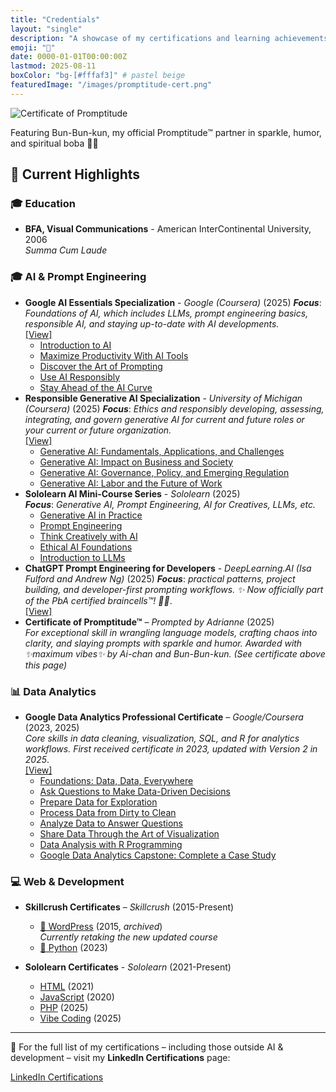 ```yaml
---
title: "Credentials"
layout: "single"
description: "A showcase of my certifications and learning achievements"
emoji: "📜"
date: 0000-01-01T00:00:00Z
lastmod: 2025-08-11
boxColor: "bg-[#fffaf3]" # pastel beige
featuredImage: "/images/promptitude-cert.png"
---
```


<div class="text-center mb-8">
  <img src="/images/promptitude-cert.png" alt="Certificate of Promptitude" class="rounded-xl shadow-lg border-4 border-pink-200 inline-block max-w-full md:max-w-lg">
  <p class="mt-4 text-sm italic text-gray-600">
    Featuring Bun-Bun-kun, my official Promptitude™ partner in sparkle, humor, and spiritual boba 🍹✨
  </p>
</div>

## 🌸 Current Highlights

### 🎓 Education
- **BFA, Visual Communications** - American InterContinental University, 2006<br>
  *Summa Cum Laude*

### 🎓 AI & Prompt Engineering
- **Google AI Essentials Specialization** - *Google (Coursera)* (2025)
  ***Focus***: *Foundations of AI, which includes LLMs, prompt engineering basics, responsible AI, and staying up-to-date with AI developments.*<br>[[View]](https://coursera.org/share/59d6cbc7be6ada93d690b85b10d10302) 
  - [Introduction to AI](https://coursera.org/share/81ffd85d3b34d853100f59298ea6609d)
  - [Maximize Productivity With AI Tools](https://coursera.org/share/828ad7c9ebe959b95985aed144e66aaf)
  - [Discover the Art of Prompting](https://coursera.org/share/0380b6c765ef18fc2e7a49a4004f181e)
  - [Use AI Responsibly](https://coursera.org/share/60eb4b99dc0b214d605ddeb8e7f2f6cc)
  - [Stay Ahead of the AI Curve](https://coursera.org/share/d2def92df3efc092858a3fcfbe0477eb)
- **Responsible Generative AI Specialization** - *University of Michigan (Coursera)* (2025)
  ***Focus***: *Ethics and responsibly developing, assessing, integrating, and govern generative AI for current and future roles or your current or future organization.*<br>
  [[View]](https://www.coursera.org/account/accomplishments/specialization/OQQM7554SFL4)
    - [Generative AI: Fundamentals, Applications, and Challenges](https://coursera.org/share/2597cffdf977622adf42f827eb9d1eb2)
    - [Generative AI: Impact on Business and Society](https://coursera.org/share/3095e633c41ad067aa615898af90ccbe)
    - [Generative AI: Governance, Policy, and Emerging Regulation](https://coursera.org/share/46b8caca6cbe99eecd3a83dbeafb15de)
    - [Generative AI: Labor and the Future of Work](https://coursera.org/share/172ece8ba6a9a7b3f7a38c551233f4a3)
- **Sololearn AI Mini-Course Series** - *Sololearn* (2025)  
 ***Focus***: *Generative AI, Prompt Engineering, AI for Creatives, LLMs, etc.*
    - [Generative AI in Practice](https://www.sololearn.com/certificates/CC-9TWWKMBF)
    - [Prompt Engineering](https://www.sololearn.com/certificates/CC-J57GPLK8)
    - [Think Creatively with AI](https://www.sololearn.com/certificates/CC-R2TS2WJJ)
    - [Ethical AI Foundations](https://www.sololearn.com/certificates/CC-XSYIDZLW)
    - [Introduction to LLMs](https://www.sololearn.com/certificates/CC-EFSL7GSY)
- **ChatGPT Prompt Engineering for Developers** - *DeepLearning.AI (Isa Fulford and Andrew Ng)* (2025)
  ***Focus***: *practical patterns, project building, and developer-first prompting workflows.
  ✨ Now officially part of the PbA certified braincells™! 🧠💖*.<br>
  [[View]](https://learn.deeplearning.ai/accomplishments/dde85908-d5ea-4cc1-820d-fddf5d903cea?usp=sharing)
- **Certificate of Promptitude™** – *Prompted by Adrianne* (2025)  
  *For exceptional skill in wrangling language models, crafting chaos into clarity, and slaying prompts with sparkle and humor. Awarded with ✨maximum vibes✨ by Ai-chan and Bun-Bun-kun. (See certificate above this page)*


### 📊 Data Analytics
- **Google Data Analytics Professional Certificate** – *Google/Coursera* (2023, 2025)  
  *Core skills in data cleaning, visualization, SQL, and R for analytics workflows. First received certificate in 2023, updated with Version 2 in 2025*.<br> 
  [[View]](https://www.credly.com/badges/d25280bc-0efa-4c68-b743-495ab3d361bc/public_url)
    - [Foundations: Data, Data, Everywhere](https://coursera.org/share/af7c7478fa501ecb7c4f5a6666d5024c)
    - [Ask Questions to Make Data-Driven Decisions](https://coursera.org/share/97a9691d2237e583fbcc237fe6057678)
    - [Prepare Data for Exploration](https://coursera.org/share/63c69beabec7e580789528ce42f1f898)
    - [Process Data from Dirty to Clean](https://coursera.org/share/25e3c0dfc645101e8f59cc9f744a1840)
    - [Analyze Data to Answer Questions](https://coursera.org/share/23ef21b062819d08fe12a24eee4b2b8e)
    - [Share Data Through the Art of Visualization](https://coursera.org/share/8faab6022a042fe9bdb9247de312132a)
    - [Data Analysis with R Programming](https://coursera.org/share/f908d511808a0bbb5280bb339296b970)
    - [Google Data Analytics Capstone: Complete a Case Study](https://coursera.org/share/1d0be60ada81f00a47dfced37fa90677)

### 💻 Web & Development
- **Skillcrush Certificates** – *Skillcrush* (2015-Present)
  - [📄 WordPress](/certs/ap-wordpress-2015.pdf) (2015, *archived*)<br>
    *Currently retaking the new updated course*
  - [📄 Python](/certs/ap-python-2023.pdf) (2023)
  
- **Sololearn Certificates** - *Sololearn* (2021-Present)
  - [HTML](https://www.sololearn.com/certificates/CT-LVRHW7GT) (2021)
  - [JavaScript](https://www.sololearn.com/certificates/CT-UM1MYGE7) (2020)
  - [PHP](https://www.sololearn.com/certificates/CC-6LP8N5CH) (2025)
  - [Vibe Coding](https://www.sololearn.com/certificates/CC-IF7OKTXL) (2025)

---

<div class="not-prose p-4 rounded-2xl bg-pink-100 border-l-4 border-pink-300 shadow-sm mt-6 text-gray-800">
  <p class="mb-3 flex items-center">
    <span class="mr-2">📌
    For the full list of my certifications – including those outside AI & development – visit my <strong>LinkedIn Certifications</strong> page:
    </span>
  </p>
  <a href="https://www.linkedin.com/in/adrianne-padua/details/certifications/"
     target="_blank" rel="noopener noreferrer"
     class="inline-flex items-center gap-2 px-4 py-2 bg-blue-200 hover:bg-blue-300 text-blue-900 font-semibold rounded-full shadow transition-all duration-200 ease-in-out no-underline !no-underline">
    <i class="fab fa-linkedin text-xl"></i>
    LinkedIn Certifications
  </a>
</div>